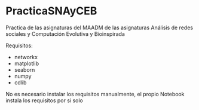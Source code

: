 # PracticaSNAyCEB
Practica de las asignaturas del MAADM de las asignaturas Análisis de redes sociales y Computación Evolutiva y Bioinspirada

Requisitos:
- networkx
- matplotlib
- seaborn
- numpy
- cdlib

No es necesario instalar los requisitos manualmente, el propio Notebook instala los requisitos por si solo
